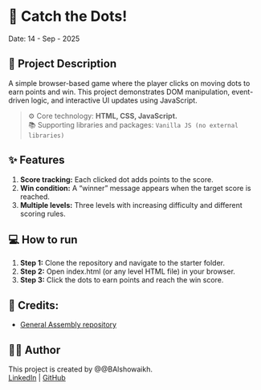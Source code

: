 # 🚀 Catch the Dots!
Date: 14 - Sep - 2025

## 📝 Project Description
A simple browser-based game where the player clicks on moving dots to earn points and win.
This project demonstrates DOM manipulation, event-driven logic, and interactive UI updates using JavaScript.<br>

> ⚙️ Core technology: **HTML, CSS, JavaScript.**<br>
> 📚 Supporting libraries and packages: `Vanilla JS (no external libraries)`

## ✨ Features
1. **Score tracking:** Each clicked dot adds points to the score.
2. **Win condition:** A “winner” message appears when the target score is reached.
3. **Multiple levels:** Three levels with increasing difficulty and different scoring rules.

## 💻 How to run
1. **Step 1:** Clone the repository and navigate to the starter folder.
2. **Step 2:** Open index.html (or any level HTML file) in your browser.
3. **Step 3:** Click the dots to earn points and reach the win score.

## 🔗 Credits:
* [General Assembly repository](https://github.com/SEB-PT-7-Bahrain/u1_hw_dots)

## 👩‍💻 Author
This project is created by @@BAlshowaikh.<br>
[LinkedIn](www.linkedin.com/in/batoolalshowaikh) | [GitHub](https://github.com/BAlshowaikh)


